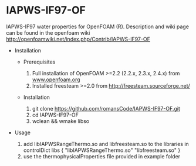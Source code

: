 IAPWS-IF97-OF
=============

IAPWS-IF97 water properties for OpenFOAM (R). Description and wiki page can be found in the openfoam wiki http://openfoamwiki.net/index.php/Contrib/IAPWS-IF97-OF

* Installation

  * Prerequisites

    1. Full installation of OpenFOAM >=2.2 (2.2.x, 2.3.x, 2.4.x) from www.openfoam.org
    2. Installed freesteam >=2.0 from http://freesteam.sourceforge.net/ 
  
  * Installation
  
    1. git clone https://github.com/romansCode/IAPWS-IF97-OF.git
    2. cd IAPWS-IF97-OF
    3. wclean && wmake libso

* Usage
  
  1. add libIAPWSRangeThermo.so and libfreesteam.so to the libraries in controlDict
     libs
     {
       "libIAPWSRangeThermo.so"
       "libfreesteam.so"
     }
  2. use the thermophysicalProperties file provided in example folder
